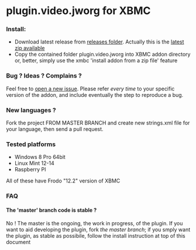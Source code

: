 plugin.video.jworg for XBMC
===========================

### Install: 

* Download latest release from [releases folder](https://github.com/realtebo/plugin.video.jworg/releases). Actually this is the [latest zip available](https://github.com/realtebo/plugin.video.jworg/releases/download/v00.00.02/plugin.video.jworg.zip)
* Copy the contained folder plugin.video.jworg into XBMC addon directory or, better, simply use the xmbc 'install addon from a zip file' feature

### Bug ? Ideas ? Complains ?

Feel free to [open a new issue](https://github.com/realtebo/plugin.video.jworg/issues). Please refer *every time* to your specific version of the addon, and include eventually the step to reproduce a bug.

### New languages ?

Fork the project FROM MASTER BRANCH and create new strings.xml file for your language, then send a pull request. 

### Tested platforms

* Windows 8 Pro 64bit
* Linux Mint 12-14
* Raspberry PI 

All of these have Frodo "12.2" version of XBMC

###  FAQ 

#### The 'master' branch code is stable ?

No ! The master is the ongoing, the work in progress, of the plugin. If you want to aid developing the plugin, fork *the master branch*; if you smply want the plugin, as stable as possibile, follow the install instruction at top of this document


